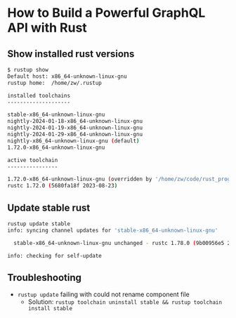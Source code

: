 # How to Build a Powerful GraphQL API with Rust

## Show installed rust versions

```sh
$ rustup show
Default host: x86_64-unknown-linux-gnu
rustup home:  /home/zw/.rustup

installed toolchains
--------------------

stable-x86_64-unknown-linux-gnu
nightly-2024-01-18-x86_64-unknown-linux-gnu
nightly-2024-01-19-x86_64-unknown-linux-gnu
nightly-2024-01-29-x86_64-unknown-linux-gnu
nightly-x86_64-unknown-linux-gnu (default)
1.72.0-x86_64-unknown-linux-gnu

active toolchain
----------------

1.72.0-x86_64-unknown-linux-gnu (overridden by '/home/zw/code/rust_programming/axum-graphql/rust-toolchain.toml')
rustc 1.72.0 (5680fa18f 2023-08-23)
```

## Update stable rust

```sh 
rustup update stable
info: syncing channel updates for 'stable-x86_64-unknown-linux-gnu'

  stable-x86_64-unknown-linux-gnu unchanged - rustc 1.78.0 (9b00956e5 2024-04-29)

info: checking for self-update
```

## Troubleshooting 

- `rustup update` failing with could not rename component file
  - Solution: `rustup toolchain uninstall stable && rustup toolchain install stable`